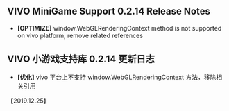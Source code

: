 ## VIVO MiniGame Support 0.2.14 Release Notes
- **[OPTIMIZE]**  window.WebGLRenderingContext method is not supported on vivo platform, remove related references

## VIVO 小游戏支持库 0.2.14 更新日志
- **[优化]** vivo 平台上不支持 window.WebGLRenderingContext 方法，移除相关引用

【2019.12.25】
